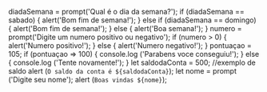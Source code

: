 diadaSemana = prompt('Qual é o dia da semana?');
if (diadaSemana == sabado) {
    alert('Bom fim de semana!');
} else if (diadaSemana == domingo) {
    alert('Bom fim de semana!');
} else {
    alert('Boa semana!');
}
numero = prompt('Digite um numero positivo ou negativo');
if (numero > 0) {
    alert('Numero positivo!');
} else {
    alert('Numero negativo!');
}
pontuaçao = 105;
if (pontuaçao => 100) {
    console.log ('Parabens voce conseguiu!');
} else {
    console.log ('Tente novamente!');
}
let saldodaConta = 500; //exemplo de saldo
alert (`O saldo da conta é ${saldodaConta}`);
let nome = prompt ('Digite seu nome');
alert (`Boas vindas ${nome}`);
